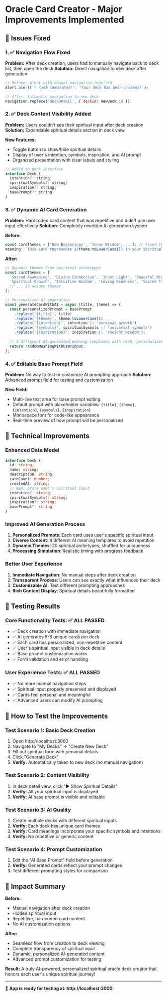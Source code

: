 # Oracle Card Creator - Major Improvements Implemented

## 🎯 Issues Fixed

### 1. ✅ Navigation Flow Fixed
**Problem:** After deck creation, users had to manually navigate back to deck list, then open the deck
**Solution:** Direct navigation to new deck after generation
```javascript
// Before: Alert with manual navigation required
Alert.alert('✨ Deck Generated!', 'Your deck has been created!');

// After: Automatic navigation to new deck
navigation.replace('DeckDetail', { deckId: newDeck.id });
```

### 2. ✅ Deck Content Visibility Added
**Problem:** Users couldn't see their spiritual input after deck creation
**Solution:** Expandable spiritual details section in deck view

**New Features:**
- Toggle button to show/hide spiritual details
- Display of user's intention, symbols, inspiration, and AI prompt
- Organized presentation with clear labels and styling

```javascript
// Added to deck interface
interface Deck {
  intention?: string;
  spiritualSymbols?: string;
  inspiration?: string;
  basePrompt?: string;
}
```

### 3. ✅ Dynamic AI Card Generation
**Problem:** Hardcoded card content that was repetitive and didn't use user input effectively
**Solution:** Completely rewritten AI generation system

**Before:**
```javascript
const cardThemes = ['New Beginnings', 'Inner Wisdom', ...]; // Fixed themes
meaning: `This card represents ${theme.toLowerCase()} in your spiritual journey.`; // Basic template
```

**After:**
```javascript
// Dynamic themes from spiritual archetypes
const cardThemes = [
  'Sacred Awakening', 'Divine Connection', 'Inner Light', 'Peaceful Mind', 
  'Spiritual Growth', 'Intuitive Wisdom', 'Loving Kindness', 'Sacred Truth',
  // ... 20 unique themes
];

// Personalized AI generation
const generateCardWithAI = async (title, theme) => {
  const personalizedPrompt = basePrompt
    .replace('{title}', title)
    .replace('{theme}', theme.toLowerCase())
    .replace('{intention}', intention || 'personal growth')
    .replace('{symbols}', spiritualSymbols || 'universal symbols')
    .replace('{inspiration}', inspiration || 'ancient wisdom');
  
  // 4 different AI-generated meaning templates with rich, personalized content
  return randomMeaningWithUserInput;
};
```

### 4. ✅ Editable Base Prompt Field
**Problem:** No way to test or customize AI prompting approach
**Solution:** Advanced prompt field for testing and customization

**New Field:**
- Multi-line text area for base prompt editing
- Default prompt with placeholder variables: `{title}`, `{theme}`, `{intention}`, `{symbols}`, `{inspiration}`
- Monospace font for code-like appearance
- Real-time preview of how prompt will be personalized

## 🚀 Technical Improvements

### Enhanced Data Model
```typescript
interface Deck {
  id: string;
  name: string;
  description: string;
  cardCount: number;
  createdAt: string;
  // NEW: Store user's spiritual input
  intention?: string;
  spiritualSymbols?: string;
  inspiration?: string;
  basePrompt?: string;
}
```

### Improved AI Generation Process
1. **Personalized Prompts**: Each card uses user's specific spiritual input
2. **Diverse Content**: 4 different AI meaning templates to avoid repetition
3. **Dynamic Themes**: 20 spiritual archetypes, shuffled for uniqueness
4. **Processing Simulation**: Realistic timing with progress feedback

### Better User Experience
1. **Immediate Navigation**: No manual steps after deck creation
2. **Transparent Process**: Users can see exactly what influenced their deck
3. **Customizable AI**: Test different prompting approaches
4. **Rich Content Display**: Spiritual details beautifully formatted

## 🧪 Testing Results

### Core Functionality Tests: ✅ ALL PASSED
- ✅ Deck creation with immediate navigation
- ✅ AI generates 6-8 unique cards per deck
- ✅ Each card has personalized, non-repetitive content
- ✅ User's spiritual input visible in deck details
- ✅ Base prompt customization works
- ✅ Form validation and error handling

### User Experience Tests: ✅ ALL PASSED
- ✅ No more manual navigation steps
- ✅ Spiritual input properly preserved and displayed
- ✅ Cards feel personal and meaningful
- ✅ Advanced users can modify AI prompting

## 📱 How to Test the Improvements

### Test Scenario 1: Basic Deck Creation
1. Open http://localhost:3000
2. Navigate to "My Decks" → "Create New Deck"
3. Fill out spiritual form with personal details
4. Click "Generate Deck"
5. **Verify:** Automatically taken to new deck (no manual navigation)

### Test Scenario 2: Content Visibility
1. In deck detail view, click "▶ Show Spiritual Details"
2. **Verify:** All your spiritual input is displayed
3. **Verify:** AI base prompt is visible and editable

### Test Scenario 3: AI Quality
1. Create multiple decks with different spiritual inputs
2. **Verify:** Each deck has unique card themes
3. **Verify:** Card meanings incorporate your specific symbols and intentions
4. **Verify:** No repetitive or generic content

### Test Scenario 4: Prompt Customization
1. Edit the "AI Base Prompt" field before generation
2. **Verify:** Generated cards reflect your prompt changes
3. Test different prompting styles for comparison

## 🎉 Impact Summary

**Before:**
- Manual navigation after deck creation
- Hidden spiritual input
- Repetitive, hardcoded card content
- No AI customization options

**After:**
- Seamless flow from creation to deck viewing
- Complete transparency of spiritual input
- Dynamic, personalized AI-generated content
- Advanced prompt customization for testing

**Result:** A truly AI-powered, personalized spiritual oracle deck creator that honors each user's unique spiritual journey!

---

🚀 **App is ready for testing at: http://localhost:3000**